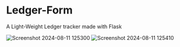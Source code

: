 # Ledger-Form

A Light-Weight Ledger tracker made with Flask

![Screenshot 2024-08-11 125300](https://github.com/user-attachments/assets/62e49c70-e4bf-47f5-a7d2-d5b78d6aad38)
![Screenshot 2024-08-11 125410](https://github.com/user-attachments/assets/85df7dad-d2f2-4997-82c2-3d91ed30e6da)
